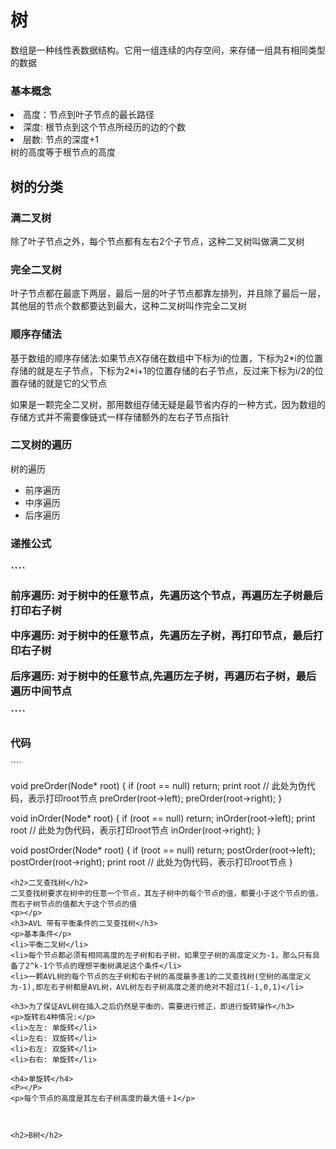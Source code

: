 <h1>树</h1>

数组是一种线性表数据结构。它用一组连续的内存空间，来存储一组具有相同类型的数据

<h3>基本概念</h3>
    <li>高度：节点到叶子节点的最长路径</li>
    <li>深度: 根节点到这个节点所经历的边的个数</li>
    <li>层数: 节点的深度+1</li>
    树的高度等于根节点的高度
<p></p>  
<h2>树的分类</h2>                                                                                           
    <h3>满二叉树</h3>
        <p>除了叶子节点之外，每个节点都有左右2个子节点，这种二叉树叫做满二叉树</p>
    <h3>完全二叉树</h3>
        <p>叶子节点都在最底下两层，最后一层的叶子节点都靠左排列，并且除了最后一层，其他层的节点个数都要达到最大，这种二叉树叫作完全二叉树</p>
     <h3>顺序存储法</h3>
     <p> 基于数组的顺序存储法:如果节点X存储在数组中下标为i的位置，下标为2*i的位置存储的就是左子节点，下标为2*i+1的位置存储的右子节点，反过来下标为i/2的位置存储的就是它的父节点</p>
    如果是一颗完全二叉树，那用数组存储无疑是最节省内存的一种方式，因为数组的存储方式并不需要像链式一样存储额外的左右子节点指针
<p></p>
<h3>二叉树的遍历</h3>

<p> 树的遍历 </p>
<link href="https://www.zhihu.com/tardis/sogou/art/100059468?ab_signature=CiRBSUNtUDVhaEhRNUxCVkVrdWIybm5WWFBkX2FfREMwYUNZRT0SIGY2MmI3MGJjMjg1YWE2YzVkYmZlNzVlZDdkNTk2ZDg4GhAIARIGNi4zNC4wGgQxOTE2&utm_source=wechat_session&utm_medium=social&utm_oi=772756249275035648">
<ul>
    <li>前序遍历</li>
    <li>中序遍历</li>
    <li>后序遍历</li>
</ul>

<h3>递推公式<h3>
````
  <p>前序遍历: 对于树中的任意节点，先遍历这个节点，再遍历左子树最后打印右子树</p>
  <P>中序遍历: 对于树中的任意节点，先遍历左子树，再打印节点，最后打印右子树</P>
  <P>后序遍历: 对于树中的任意节点,先遍历左子树，再遍历右子树，最后遍历中间节点</p>
````
<h3>代码</h3>
````

void preOrder(Node* root) {
  if (root == null) return;
  print root // 此处为伪代码，表示打印root节点
  preOrder(root->left);
  preOrder(root->right);
}

void inOrder(Node* root) {
  if (root == null) return;
  inOrder(root->left);
  print root // 此处为伪代码，表示打印root节点
  inOrder(root->right);
}

void postOrder(Node* root) {
  if (root == null) return;
  postOrder(root->left);
  postOrder(root->right);
  print root // 此处为伪代码，表示打印root节点
}

````
<h2>二叉查找树</h2>
二叉查找树要求在树中的任意一个节点，其左子树中的每个节点的值，都要小于这个节点的值，而右子树节点的值都大于这个节点的值
<p></p>
<h3>AVL 带有平衡条件的二叉查找树</h3>
<p>基本条件</p>
<li>平衡二叉树</li>
<li>每个节点都必须有相同高度的左子树和右子树，如果空子树的高度定义为-1，那么只有具备了2^k-1个节点的理想平衡树满足这个条件</li>
<li>一颗AVL树的每个节点的左子树和右子树的高度最多差1的二叉查找树(空树的高度定义为-1),即左右子树都是AVL树，AVL树左右子树高度之差的绝对不超过1(-1,0,1)</li>

<h3>为了保证AVL树在插入之后仍然是平衡的，需要进行修正，即进行旋转操作</h3>
<p>旋转右4种情况:</p>
<li>左左: 单旋转</li>
<li>左右: 双旋转</li>
<li>右左: 双旋转</li>
<li>右右: 单旋转</li>

<h4>单旋转</h4> 
<P></P>
<p>每个节点的高度是其左右子树高度的最大值＋1</p>



<h2>B树</h2>








